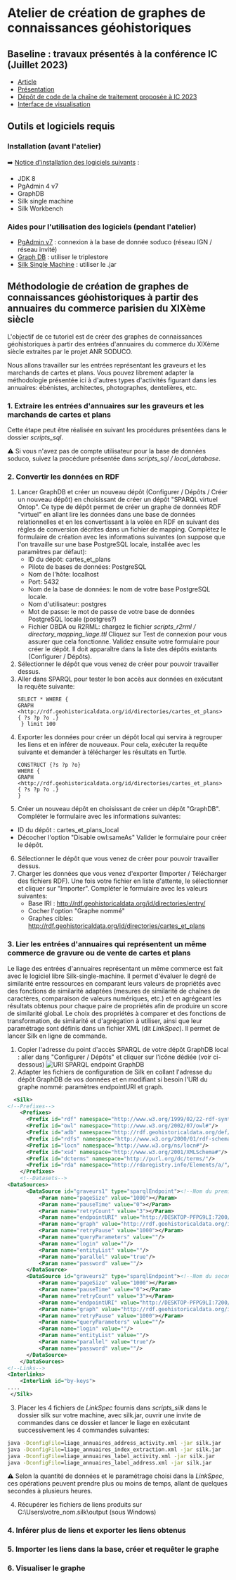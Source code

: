 # Atelier de création de graphes de connaissances géohistoriques

## Baseline : travaux présentés à la conférence IC (Juillet 2023)

- [Article](https://hal.science/hal-04121643/)
- [Présentation](https://docs.google.com/presentation/d/1rwIu4ilWswUI7ltXQRd4-AUwcRffb8CQJ54chePoRQc/edit?usp=sharing)
- [Dépôt de code de la chaîne de traitement proposée à IC 2023](https://github.com/soduco/ic_2023_photographes_parisiens/tree/main/doc)
- [Interface de visualisation](https://soduco.github.io/ic_2023_photographes_parisiens/)

## Outils et logiciels requis

### Installation (avant l'atelier)

➡️ [Notice d'installation des logiciels suivants](https://docs.google.com/document/d/1toDmTdc2XMvecJQJZhU5ERwvb2qoIhzIRl5rI5HCcZk/edit) : 
- JDK 8
- PgAdmin 4 v7
- GraphDB
- Silk single machine
- Silk Workbench

### Aides pour l'utilisation des logiciels (pendant l'atelier)

- [PgAdmin v7](https://github.com/soduco/atelier_graphes_geohistoriques_annuaires/blob/main/doc/pgadmin4.md) : connexion à la base de donnée soduco (réseau IGN / réseau invité)
- [Graph DB](https://github.com/soduco/atelier_graphes_geohistoriques_annuaires/blob/main/doc/Tutoriel_GraphDB.pdf) : utiliser le triplestore
- [Silk Single Machine](https://github.com/soduco/atelier_graphes_geohistoriques_annuaires/blob/main/doc/silk_single_machine.md) : utiliser le .jar

## Méthodologie de création de graphes de connaissances géohistoriques à partir des annuaires du commerce parisien du XIXème siècle

 L'objectif de ce tutoriel est de créer des graphes de connaissances géohistoriques à partir des entrées d'annuaires du commerce du XIXème siècle extraites par le projet ANR SODUCO.

 Nous allons travailler sur les entrées représentant les graveurs et les marchands de cartes et plans. Vous pouvez librement adapter la méthodologie présentée ici à d'autres types d'activités figurant dans les annuaires: ébénistes, architectes, photographes, dentelières, etc. 

### 1. Extraire les entrées d'annuaires sur les graveurs et les marchands de cartes et plans

Cette étape peut être réalisée en suivant les procédures présentées dans le dossier *scripts_sql*. 

:warning: Si vous n'avez pas de compte utilisateur pour la base de données soduco, suivez la procédure présentée dans *scripts_sql / local_database*.

### 2. Convertir les données en RDF

1) Lancer GraphDB et créer un nouveau dépôt (Configurer / Dépôts / Créer un nouveau dépôt) en choisissant de créer un dépôt "SPARQL virtuel Ontop". Ce type de dépôt permet de créer un graphe de données RDF "virtuel" en allant lire les données dans une base de données relationnelles et en les convertissant à la volée en RDF en suivant des règles de conversion décrites dans un fichier de mapping. Complétez le formulaire de création avec les informations suivantes (on suppose que l'on travaille sur une base PostgreSQL locale, installée avec les paramètres par défaut):
   * ID du dépôt: cartes_et_plans
   * Pilote de bases de données: PostgreSQL
   * Nom de l'hôte: localhost
   * Port: 5432
   * Nom de la base de données: le nom de votre base PostgreSQL locale.
   * Nom d'utilisateur: postgres
   * Mot de passe: le mot de passe de votre base de données PostgreSQL locale (postgres?)
   * Fichier OBDA ou R2RML: chargez le fichier *scripts_r2rml / directory_mapping_liage.ttl*
 Cliquez sur Test de connexion pour vous assurer que cela fonctionne. Validez ensuite votre formulaire pour créer le dépôt. Il doit apparaître dans la liste des dépôts existants (Configurer / Dépôts). 
2)  Sélectionner le dépôt que vous venez de créer pour pouvoir travailler dessus.
3)  Aller dans SPARQL pour tester le bon accès aux données en exécutant la requête suivante:
    ```sparql
    SELECT * WHERE { 
    GRAPH <http://rdf.geohistoricaldata.org/id/directories/cartes_et_plans>
    { ?s ?p ?o .}
     } limit 100 
    ```
4)  Exporter les données pour créer un dépôt local qui servira à regrouper les liens et en inférer de nouveaux. Pour cela, exécuter la requête suivante et demander à télécharger les résultats en Turtle.
    ```sparql
    CONSTRUCT {?s ?p ?o} 
    WHERE { 
    GRAPH <http://rdf.geohistoricaldata.org/id/directories/cartes_et_plans>
    { ?s ?p ?o .}
    } 
    ```
5)  Créer un nouveau dépôt en choisissant de créer un dépôt "GraphDB". Compléter le formulaire avec les informations suivantes:
   * ID du dépôt : cartes_et_plans_local
   * Décocher l'option "Disable owl:sameAs"
Valider le formulaire pour créer le dépôt.
6)  Sélectionner le dépôt que vous venez de créer pour pouvoir travailler dessus.
7) Charger les données que vous venez d'exporter (Importer / Télécharger des fichiers RDF). Une fois votre fichier en liste d'attente, le sélectionner et cliquer sur "Importer". Compléter le formulaire avec les valeurs suivantes:  
   * Base IRI : http://rdf.geohistoricaldata.org/id/directories/entry/
   * Cocher l'option "Graphe nommé"
   * Graphes cibles: http://rdf.geohistoricaldata.org/id/directories/cartes_et_plans

### 3. Lier les entrées d'annuaires qui représentent un même commerce de gravure ou de vente de cartes et plans

Le liage des entrées d'annuaires représentant un même commerce est fait avec le logiciel libre Silk-single-machine. Il permet d'évaluer le degré de similarité entre ressources en comparant leurs valeurs de propriétés avec des fonctions de similarité adaptées (mesures de similarité de chaînes de caractères, comparaison de valeurs numériques, etc.) et en agrégeant les résultats obtenus pour chaque paire de propriétés afin de produire un score de similarité global. Le choix des propriétés à comparer et des fonctions de transformation, de similarité et d'agrégation à utiliser, ainsi que leur paramétrage sont définis dans un fichier XML (dit *LinkSpec*). Il permet de lancer Silk en ligne de commande.

1) Copier l'adresse du point d'accès SPARQL de votre dépôt GraphDB local : aller dans "Configurer / Dépôts" et cliquer sur l'icône dédiée (voir ci-dessous)
   ![URI SPARQL endpoint GraphDB](./img/URL_Depot.png "URI SPARQL endpoint GraphDB")
2) Adapter les fichiers de configuration de Silk en collant l'adresse du dépôt GraphDB de vos données et en modifiant si besoin l'URI du graphe nommé: paramètres endpointURI et graph.
```xml
  <Silk>
<!--Prefixes-->
    <Prefixes>
      <Prefix id="rdf" namespace="http://www.w3.org/1999/02/22-rdf-syntax-ns#"/>
	  <Prefix id="owl" namespace="http://www.w3.org/2002/07/owl#"/>
	  <Prefix id="adb" namespace="http://rdf.geohistoricaldata.org/def/directory#"/>
	  <Prefix id="rdfs" namespace="http://www.w3.org/2000/01/rdf-schema#"/>
	  <Prefix id="locn" namespace="http://www.w3.org/ns/locn#"/>
	  <Prefix id="xsd" namespace="http://www.w3.org/2001/XMLSchema#"/>
	  <Prefix id="dcterms" namespace="http://purl.org/dc/terms/"/>
	  <Prefix id="rda" namespace="http://rdaregistry.info/Elements/a/"/>
    </Prefixes>
	<!--Datasets-->
<DataSources>
	  <DataSource id="graveurs1" type="sparqlEndpoint"><!--Nom du premier dataset à apparier-->
		  <Param name="pageSize" value="1000"></Param>
		  <Param name="pauseTime" value="0"></Param>
		  <Param name="retryCount" value="3"></Param>
		  <Param name="endpointURI" value="http://DESKTOP-PFPG9LI:7200/repositories/graveurs_local"></Param><!--Mettre l'adresse du répertoire GraphDB où se trouvent les données des annuaires-->
		  <Param name="graph" value="http://rdf.geohistoricaldata.org/id/directories/cartes_et_plans"></Param><!--Mettre l'URI du graphe nommé où se trouvent les données sur lesquelles on travaille-->
		  <Param name="retryPause" value="1000"></Param>
		  <Param name="queryParameters" value=""/>
		  <Param name="login" value=""/>
		  <Param name="entityList" value=""/>
		  <Param name="parallel" value="true"/>
		  <Param name="password" value=""/>
	  </DataSource>
	  <DataSource id="graveurs2" type="sparqlEndpoint"><!--Nom du second dataset à apparier-->
		  <Param name="pageSize" value="1000"></Param>
		  <Param name="pauseTime" value="0"></Param>
		  <Param name="retryCount" value="3"></Param>
		  <Param name="endpointURI" value="http://DESKTOP-PFPG9LI:7200/repositories/graveurs_local"></Param><!--Mettre l'adresse du répertoire GraphDB où se trouvent les données des annuaires-->
		  <Param name="graph" value="http://rdf.geohistoricaldata.org/id/directories/cartes_et_plans"></Param><!--Mettre l'URI du graphe nommé où se trouvent les données sur lesquelles on travaille-->
		  <Param name="retryPause" value="1000"></Param>
		  <Param name="queryParameters" value=""/>
		  <Param name="login" value=""/>
		  <Param name="entityList" value=""/>
		  <Param name="parallel" value="true"/>
		  <Param name="password" value=""/>
	  </DataSource>
	</DataSources>
<!--Links-->
<Interlinks>
	<Interlink id="by-keys">
....
 </Silk>
```
3) Placer les 4 fichiers de *LinkSpec* fournis dans *scripts_silk* dans le dossier silk sur votre machine, avec silk.jar, ouvrir une invite de commandes dans ce dossier et lancer le liage en exécutant successivement les 4 commandes suivantes:
   
```cmd
java -DconfigFile=liage_annuaires_address_activity.xml -jar silk.jar
java -DconfigFile=liage_annuaires_index_extraction.xml -jar silk.jar
java -DconfigFile=liage_annuaires_label_activity.xml -jar silk.jar
java -DconfigFile=liage_annuaires_label_address.xml -jar silk.jar
```
:warning: Selon la quantité de données et le paramétrage choisi dans la *LinkSpec*, ces opérations peuvent prendre plus ou moins de temps, allant de quelques secondes à plusieurs heures.

4) Récupérer les fichiers de liens produits sur C:\Users\votre_nom\.silk\output (sous Windows)
   
### 4. Inférer plus de liens et exporter les liens obtenus
### 5. Importer les liens dans la base, créer et requêter le graphe
### 6. Visualiser le graphe
 
